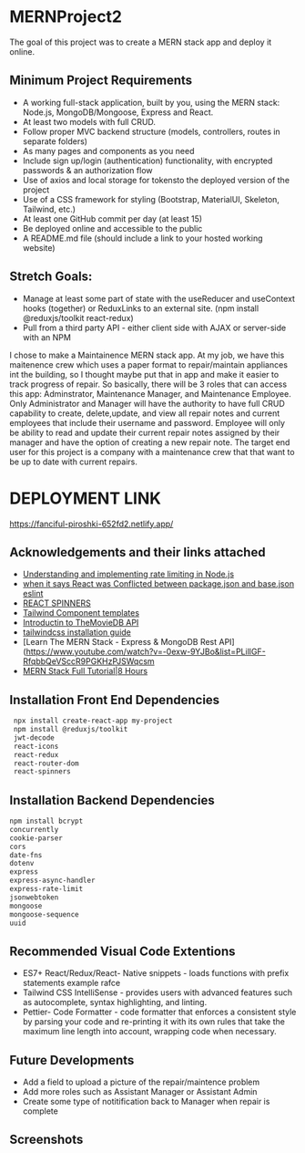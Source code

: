 # MERNProject2
The goal of this project was to create a MERN stack app and deploy it online.

## Minimum Project Requirements
- A working full-stack application, built by you, using the MERN stack: Node.js, MongoDB/Mongoose, Express and React.
- At least two models with full CRUD.
- Follow proper MVC backend structure (models, controllers, routes in separate folders)
- As many pages and components as you need
- Include sign up/login (authentication) functionality, with encrypted passwords & an authorization flow
- Use of axios and local storage for tokensto the deployed version of the project 
- Use of a CSS framework for styling (Bootstrap, MaterialUI, Skeleton, Tailwind, etc.)
- At least one GitHub commit per day (at least 15)
- Be deployed online and accessible to the public
- A README.md file (should include a link to your hosted working website) 

## Stretch Goals:
- Manage at least some part of state with the useReducer and useContext hooks (together) or ReduxLinks to an external site. (npm install @reduxjs/toolkit react-redux) 
- Pull from a third party API - either client side with AJAX or server-side with an NPM

I chose to make a Maintainence MERN stack app. At my job, we have this maitenence crew which uses a paper format to repair/maintain appliances int the building, so I thought maybe put that in app and make it easier to track progress of repair.
So basically, there will be 3 roles that can access this app: Adminstrator, Maintenance Manager, and Maintenance Employee.
Only Administrator and Manager will have the authority to have full CRUD capability to create, delete,update, and view all repair notes and current employees that include their username and password. Employee will only be ability to read and update their current repair notes assigned by their manager and have the option of creating a new repair note. 
 The target end user for this project is a company with a maintenance crew that that want to be up to date with current repairs. 

# DEPLOYMENT LINK
https://fanciful-piroshki-652fd2.netlify.app/

## Acknowledgements and their links attached

 - [Understanding and implementing rate limiting in Node.js](https://blog.logrocket.com/rate-limiting-node-js/)
 - [when it says React was Conflicted between  package.json and base.json eslint](https://www.youtube.com/watch?v=LKS-ppJugGk)
 - [REACT SPINNERS](https://www.davidhu.io/react-spinners/)
 - [Tailwind Component templates](https://tailwindcomponents.com/component/form-with-file-input/)
 - [Introductin to TheMovieDB API](https://www.youtube.com/watch?v=bpHtxx_wmqw)
 - [tailwindcss installation guide](https://tailwindcss.com/docs/guides/create-react-app)
 - [Learn The MERN Stack - Express & MongoDB Rest API](https://www.youtube.com/watch?v=-0exw-9YJBo&list=PLillGF-RfqbbQeVSccR9PGKHzPJSWqcsm
 - [MERN Stack Full Tutorial|8 Hours](https://www.youtube.com/watch?v=CvCiNeLnZ00)






## Installation Front End Dependencies
```bash
 npx install create-react-app my-project
 npm install @reduxjs/toolkit
 jwt-decode
 react-icons
 react-redux
 react-router-dom
 react-spinners

```

## Installation Backend Dependencies

```bash
npm install bcrypt
concurrently
cookie-parser
cors
date-fns
dotenv
express
express-async-handler
express-rate-limit
jsonwebtoken
mongoose
mongoose-sequence
uuid

```

## Recommended Visual Code Extentions
- ES7+ React/Redux/React- Native snippets - loads functions with prefix statements example rafce
- Tailwind CSS IntelliSense - provides users with advanced features such as autocomplete, syntax highlighting, and linting.
- Pettier- Code Formatter - code formatter that enforces a consistent style by parsing your code and re-printing it with its own rules that take the maximum line length into account, wrapping code when necessary.

## Future Developments
- Add a field to upload a picture of the repair/maintence problem
- Add more roles such as Assistant Manager or Assistant Admin
- Create some type of notitification back to Manager when repair is complete
    
## Screenshots






